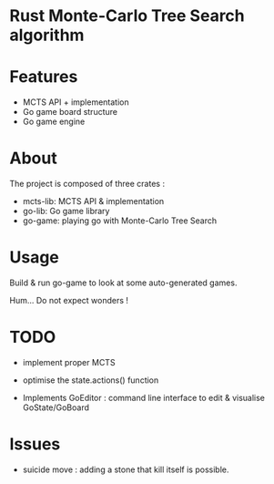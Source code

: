 # Rust Monte-Carlo Tree Search algorithm

# Features

- MCTS API + implementation
- Go game board structure
- Go game engine

# About

The project is composed of three crates :

- mcts-lib: MCTS API & implementation
- go-lib: Go game library
- go-game: playing go with Monte-Carlo Tree Search

# Usage

Build & run go-game to look at some auto-generated games.

Hum... Do not expect wonders !

# TODO

- implement proper MCTS

- optimise the state.actions() function

- Implements GoEditor : command line interface to edit & visualise GoState/GoBoard 

# Issues

- suicide move : adding a stone that kill itself is possible.
